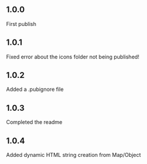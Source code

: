 ## 1.0.0
First publish

## 1.0.1
Fixed error about the icons folder not being published!

## 1.0.2
Added a .pubignore file

## 1.0.3
Completed the readme

## 1.0.4
Added dynamic HTML string creation from Map/Object
